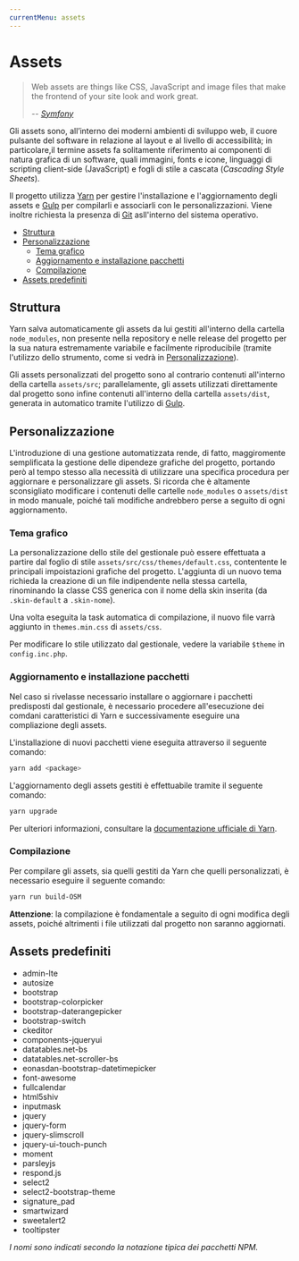 ```yaml
---
currentMenu: assets
---
```


# Assets

> Web assets are things like CSS, JavaScript and image files that make the frontend of your site look and work great.
>
> \-- <cite>[Symfony](http://symfony.com/doc/current/best_practices/web-assets.html)</cite>

Gli assets sono, all’interno dei moderni ambienti di sviluppo web, il cuore pulsante del software in relazione al layout e al livello di accessibilità; in particolare,il termine assets fa solitamente riferimento ai componenti di natura grafica di un software, quali immagini, fonts e icone, linguaggi di scripting client-side (JavaScript) e fogli di stile a cascata (_Cascading Style Sheets_).

Il progetto utilizza [Yarn](https://yarnpkg.com/) per gestire l'installazione e l'aggiornamento degli assets e [Gulp](http://gulpjs.com/) per compilarli e associarli con le personalizzazioni. Viene inoltre richiesta la presenza di [Git](https://git-scm.com/) asll'interno del sistema operativo.

<!-- TOC depthFrom:2 depthTo:6 orderedList:false updateOnSave:true withLinks:true -->

- [Struttura](#struttura)
- [Personalizzazione](#personalizzazione)
    - [Tema grafico](#tema-grafico)
    - [Aggiornamento e installazione pacchetti](#aggiornamento-e-installazione-pacchetti)
    - [Compilazione](#compilazione)
- [Assets predefiniti](#assets-predefiniti)

<!-- /TOC -->

## Struttura

Yarn salva automaticamente gli assets da lui gestiti all'interno della cartella `node_modules`, non presente nella repository e nelle release del progetto per la sua natura estremamente variabile e facilmente riproducibile (tramite l'utilizzo dello strumento, come si vedrà in [Personalizzazione](#personalizzazione)).

Gli assets personalizzati del progetto sono al contrario contenuti all'interno della cartella `assets/src`; parallelamente, gli assets utilizzati direttamente dal progetto sono infine contenuti all'interno della cartella `assets/dist`, generata in automatico tramite l'utilizzo di [Gulp](http://gulpjs.com/).


## Personalizzazione

L'introduzione di una gestione automatizzata rende, di fatto, maggiromente semplificata la gestione delle dipendeze grafiche del progetto, portando però al tempo stesso alla necessità di utilizzare una specifica procedura per aggiornare e personalizzare gli assets.
Si ricorda che è altamente sconsigliato modificare i contenuti delle cartelle `node_modules` o `assets/dist` in modo manuale, poiché tali modifiche andrebbero perse a seguito di ogni aggiornamento.


### Tema grafico

La personalizzazione dello stile del gestionale può essere effettuata a partire dal foglio di stile `assets/src/css/themes/default.css`, contentente le principali impoistazioni grafiche del progetto.
L'aggiunta di un nuovo tema richieda la creazione di un file indipendente nella stessa cartella, rinominando la classe CSS generica con il nome della skin inserita (da `.skin-default` a `.skin-nome`).

Una volta eseguita la task automatica di compilazione, il nuovo file varrà aggiunto in `themes.min.css` di `assets/css`.

Per modificare lo stile utilizzato dal gestionale, vedere la variabile `$theme` in `config.inc.php`.

### Aggiornamento e installazione pacchetti

Nel caso si rivelasse necessario installare o aggiornare i pacchetti predisposti dal gestionale, è necessario procedere all'esecuzione dei comdani caratteristici di Yarn e successivamente eseguire una compliazione degli assets.

L'installazione di nuovi pacchetti viene eseguita attraverso il seguente comando:

```bash
yarn add <package>
```

L'aggiornamento degli assets gestiti è effettuabile tramite il seguente comando:

```bash
yarn upgrade
```

Per ulteriori informazioni, consultare la [documentazione ufficiale di Yarn](https://yarnpkg.com/en/docs).

### Compilazione

Per compilare gli assets, sia quelli gestiti da Yarn che quelli personalizzati, è necessario eseguire il seguente comando:

```bash
yarn run build-OSM
```

**Attenzione**: la compilazione è fondamentale a seguito di ogni modifica degli assets, poiché altrimenti i file utilizzati dal progetto non saranno aggiornati.

## Assets predefiniti

- admin-lte
- autosize
- bootstrap
- bootstrap-colorpicker
- bootstrap-daterangepicker
- bootstrap-switch
- ckeditor
- components-jqueryui
- datatables.net-bs
- datatables.net-scroller-bs
- eonasdan-bootstrap-datetimepicker
- font-awesome
- fullcalendar
- html5shiv
- inputmask
- jquery
- jquery-form
- jquery-slimscroll
- jquery-ui-touch-punch
- moment
- parsleyjs
- respond.js
- select2
- select2-bootstrap-theme
- signature_pad
- smartwizard
- sweetalert2
- tooltipster

_I nomi sono indicati secondo la notazione tipica dei pacchetti NPM._
